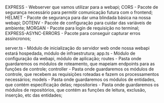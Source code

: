 EXPRESS                 - Webserver que vamos utilizar para a webapi;
CORS                    - Pacote de segurança necessário para permitir comunicação futura com o frontend;
HELMET                  - Pacote de segurança para dar uma blindada básica na nossa webapi;
DOTENV                  - Pacote de configuração para cuidar das variáveis de ambiente;
MORGAN                  - Pacote para login de requisição no terminal;
EXPRESS-ASYNC-ERRORS    - Pacote para conseguir capturar erros assincronos;

server.ts       - Módulo de inicialização do servidor web onde nossa webapi estará hospedada, módulo de infraestrutura;
app.ts          - Módulo de configuração da webapi, módulo de aplicação;
routes          - Pasta onde guardaremos os módulos de roteamento, que mapeiam endpoints para as funções de controle;
controller      - Pasta onde guardaremos os módulos de controle, que recebem as requisições roteadas e fazem os processamentos necessários;
models          - Pasta onde guardaremos os módulos de entidades, que contém especificação delas;
repositories    - Pasta onde guardaremos os módulos de repositórios, que contém as funções de leitura, exclusão, inserção, etc das entidades;